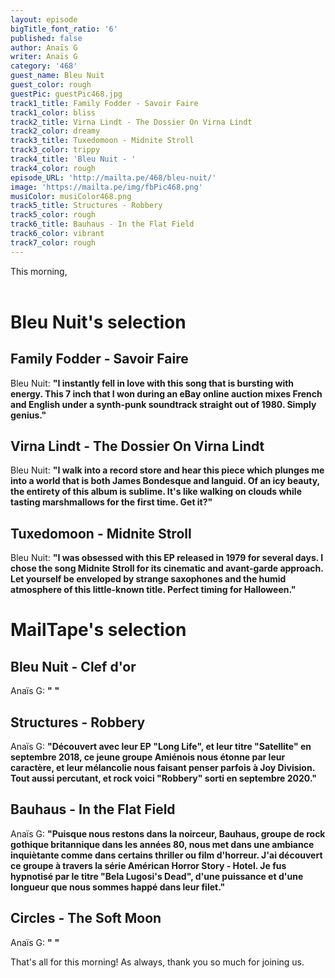 ```yaml
---
layout: episode
bigTitle_font_ratio: '6'
published: false
author: Anaïs G
writer: Anaïs G
category: '468'
guest_name: Bleu Nuit
guest_color: rough
guestPic: guestPic468.jpg
track1_title: Family Fodder - Savoir Faire
track1_color: bliss
track2_title: Virna Lindt - The Dossier On Virna Lindt
track2_color: dreamy
track3_title: Tuxedomoon - Midnite Stroll
track3_color: trippy
track4_title: 'Bleu Nuit - '
track4_color: rough
episode_URL: 'http://mailta.pe/468/bleu-nuit/'
image: 'https://mailta.pe/img/fbPic468.png'
musiColor: musiColor468.png
track5_title: Structures - Robbery
track5_color: rough
track6_title: Bauhaus - In the Flat Field
track6_color: vibrant
track7_color: rough
---
```

<p id="introduction"> This morning, 
    <br><br>
 

# Bleu Nuit's selection

## Family Fodder - Savoir Faire 
Bleu Nuit: **"**I instantly fell in love with this song that is bursting with energy. This 7 inch that I won during an eBay online auction mixes French and English under a synth-punk soundtrack straight out of 1980. Simply genius.**"**

## Virna Lindt - The Dossier On Virna Lindt 
Bleu Nuit: **"**I walk into a record store and hear this piece which plunges me into a world that is both James Bondesque and languid. Of an icy beauty, the entirety of this album is sublime. It's like walking on clouds while tasting marshmallows for the first time. Get it?**"**

## Tuxedomoon - Midnite Stroll
Bleu Nuit: **"**I was obsessed with this EP released in 1979 for several days. I chose the song Midnite Stroll for its cinematic and avant-garde approach. Let yourself be enveloped by strange saxophones and the humid atmosphere of this little-known title. Perfect timing for Halloween.**"**


# MailTape's selection

## Bleu Nuit - Clef d'or
Anaïs G: **"** **"**

## Structures - Robbery
Anaïs G: **"**Découvert avec leur EP "Long Life", et leur titre "Satellite" en septembre 2018, ce jeune groupe Amiénois nous étonne par leur caractère, et leur mélancolie nous faisant penser parfois à Joy Division. Tout aussi percutant, et rock voici "Robbery" sorti en septembre 2020.**"**

## Bauhaus - In the Flat Field
Anaïs G: **"**Puisque nous restons dans la noirceur, Bauhaus, groupe de rock gothique britannique dans les années 80, nous met dans une ambiance inquiètante comme dans certains thriller ou film d'horreur. J'ai découvert ce groupe à travers la série Américan Horror Story - Hotel. Je fus hypnotisé par le titre "Bela Lugosi's Dead", d'une puissance et d'une longueur que nous sommes happé dans leur filet.**"**

## Circles - The Soft Moon
Anaïs G: **"** **"**

<p id="outroduction">That's all for this morning! As always, thank you so much for joining us.</p>